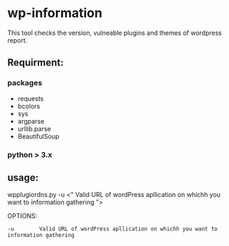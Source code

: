 # wp-information

This tool checks the version, vulneable plugins and themes of wordpress report.

## Requirment:

### packages 

- requests
- bcolors
- sys
- argparse
- urllib.parse
- BeautifulSoup

### python > 3.x 

## usage: 

wpplugiordns.py  -u <" Valid URL of wordPress apllication on whichh you want to information gathering  "> 


OPTIONS: 

```
-u 	      Valid URL of wordPress apllication on whichh you want to information gathering
 
  		
```

